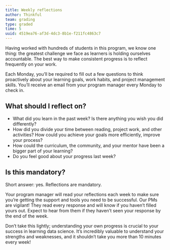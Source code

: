 ```yaml
---
title: Weekly reflections
author: Thinkful
team: grading
type: graded
time: 5
uuid: 4519ea76-af3d-4dc3-8b1e-f211fc4863c7
---
```


Having worked with hundreds of students in this program, we know one thing: the greatest challenge we face as learners is holding ourselves accountable. The best way to make consistent progress is to reflect frequently on your work.

Each Monday, you’ll be required to fill out a few questions to think proactively about your learning goals, work habits, and project management skills. You’ll receive an email from your program manager every Monday to check in.

## What should I reflect on?

- What did you learn in the past week? Is there anything you wish you did differently?
- How did you divide your time between reading, project work, and other activities? How could you achieve your goals more efficiently, improve your process?
- How could the curriculum, the community, and your mentor have been a bigger part of your learning?
- Do you feel good about your progress last week?

## Is this mandatory?

Short answer: yes. Reflections are mandatory.

Your program manager will read your reflections each week to make sure you’re getting the support and tools you need to be successful. Our PMs are vigilant! They read every response and will know if you haven’t filled yours out. Expect to hear from them if they haven’t seen your response by the end of the week.

Don’t take this lightly; understanding your own progress is crucial to your success in learning data science. It’s incredibly valuable to understand your strengths and weaknesses, and it shouldn’t take you more than 10 minutes every week!